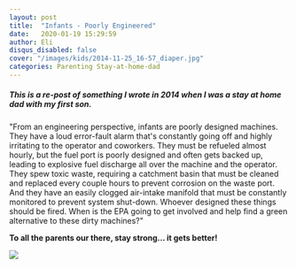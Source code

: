 ```yaml
---
layout: post
title:  "Infants - Poorly Engineered"
date:   2020-01-19 15:29:59
author: Eli
disqus_disabled: false
cover: "/images/kids/2014-11-25_16-57_diaper.jpg"
categories: Parenting Stay-at-home-dad
---
```


##### This is a re-post of something I wrote in 2014 when I was a stay at home dad with my first son.

"From an engineering perspective, infants are poorly designed machines. They have a loud error-fault alarm that's constantly going off and highly irritating to the operator and coworkers. They must be refueled almost hourly, but the fuel port is poorly designed and often gets backed up, leading to explosive fuel discharge all over the machine and the operator. They spew toxic waste, requiring a catchment basin that must be cleaned and replaced every couple hours to prevent corrosion on the waste port. And they have an easily clogged air-intake manifold that must be constantly monitored to prevent system shut-down. Whoever designed these things should be fired. When is the EPA going to get involved and help find a green alternative to these dirty machines?"

**To all the parents our there, stay strong... it gets better!**

<img src="{{ site.baseurl }}/images/kids/2015-02-13_13-49_puke.jpg" />
